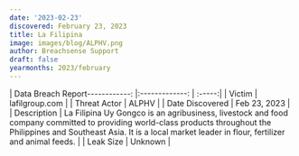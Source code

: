 ```yaml
---
date: '2023-02-23'
discovered: February 23, 2023
title: La Filipina
image: images/blog/ALPHV.png
author: Breachsense Support
draft: false
yearmonths: 2023/february
---
```


| Data Breach Report------------:     |:-------------:    | :-----:|
| Victim      | lafilgroup.com      | 
| Threat Actor      | ALPHV      | 
| Date Discovered      | Feb 23, 2023      | 
| Description      | La Filipina Uy Gongco is an agribusiness, livestock and food company committed to providing world-class products throughout the Philippines and Southeast Asia. It is a local market leader in flour, fertilizer and animal feeds.      | 
| Leak Size      | Unknown      | 

